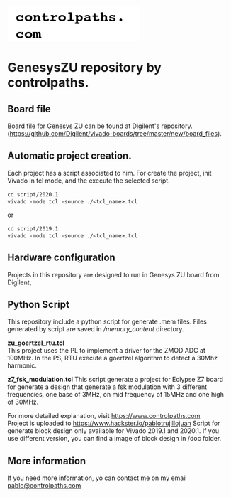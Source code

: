 ![image](doc/logo.png)
# GenesysZU repository by controlpaths.

## Board file
Board file for Genesys ZU can be found at Digilent's repository. (https://github.com/Digilent/vivado-boards/tree/master/new/board_files).

## Automatic project creation.
Each project has a script associated to him. For create the project, init Vivado in tcl mode, and the execute the selected script.

```
cd script/2020.1
vivado -mode tcl -source ./<tcl_name>.tcl
```
or 
```
cd script/2019.1
vivado -mode tcl -source ./<tcl_name>.tcl
```
## Hardware configuration
Projects in this repository are designed to run in Genesys ZU board from Digilent,

## Python Script
This repository include a python script for generate .mem files. Files generated by script are saved in */memory_content* directory.

**zu_goertzel_rtu.tcl**  
This project uses the PL to implement a driver for the ZMOD ADC at 100MHz. In the PS, RTU execute a goertzel algorithm to detect a 30Mhz harmonic.  

**z7_fsk_modulation.tcl**
This script generate a project for Eclypse Z7 board for generate a design that generate a fsk modulation with 3 different frequencies, one base of 3MHz, on mid frequency of 15MHz and one high of 30MHz.

For more detailed explanation, visit https://www.controlpaths.com  
Project is uploaded to https://www.hackster.io/pablotrujillojuan
Script for generate block design only available for Vivado 2019.1 and 2020.1. If you use different version, you can find a image of block design in /doc folder.

## More information
If you need more information, yo can contact me on my email pablo@controlpaths.com
